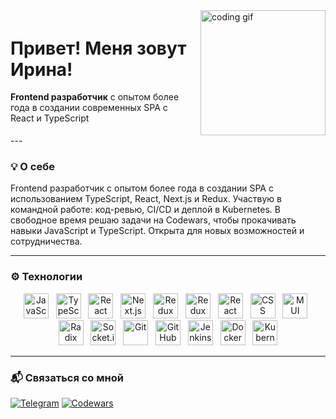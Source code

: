 <div style="display: flex; flex-direction: row; align-items: center; gap: 20px;">
  <div>
    <h1>Привет! Меня зовут Ирина!</h1>
    <p>
      <strong>Frontend разработчик</strong> с опытом более года в создании современных SPA с React и TypeScript
    </p>
  </div>
  <div>
    <img src="https://media.giphy.com/media/qgQUggAC3Pfv687qPC/giphy.gif" width="200" alt="coding gif" />
  </div>
</div>
---

### 💡 О себе

Frontend разработчик с опытом более года в создании SPA с использованием TypeScript, React, Next.js и Redux. Участвую в командной работе: код-ревью, CI/CD и деплой в Kubernetes. В свободное время решаю задачи на Codewars, чтобы прокачивать навыки JavaScript и TypeScript. Открыта для новых возможностей и сотрудничества.

---

### ⚙️ Технологии

<p align="center">
  <img src="https://cdn.jsdelivr.net/gh/devicons/devicon/icons/javascript/javascript-original.svg" width="40" alt="JavaScript" title="JavaScript (ES6+)"/> &nbsp;
  <img src="https://cdn.jsdelivr.net/gh/devicons/devicon/icons/typescript/typescript-original.svg" width="40" alt="TypeScript" title="TypeScript"/> &nbsp;
  <img src="https://cdn.jsdelivr.net/gh/devicons/devicon/icons/react/react-original.svg" width="40" alt="React" title="React"/> &nbsp;
  <img src="https://cdn.jsdelivr.net/gh/devicons/devicon/icons/nextjs/nextjs-original.svg" width="40" alt="Next.js" title="Next.js (SSR)"/> &nbsp;
  <img src="https://cdn.jsdelivr.net/gh/devicons/devicon/icons/redux/redux-original.svg" width="40" alt="Redux" title="Redux"/> &nbsp;
  <img src="https://cdn.jsdelivr.net/gh/devicons/devicon/icons/redux/redux-original.svg" width="40" alt="Redux Toolkit" title="Redux Toolkit"/> &nbsp;
  <img src="https://cdn.jsdelivr.net/gh/devicons/devicon/icons/react/react-original.svg" width="40" alt="React Hook Form" title="React Hook Form"/> &nbsp;
  <img src="https://cdn.jsdelivr.net/gh/devicons/devicon/icons/css3/css3-original.svg" width="40" alt="CSS" title="CSS"/> &nbsp;
  <img src="https://mui.com/static/logo.png" width="40" alt="MUI" title="MUI"/> &nbsp;
  <img src="https://avatars.githubusercontent.com/u/62375390?s=200&v=4" width="40" alt="Radix UI" title="Radix UI"/> &nbsp;
  <img src="https://cdn.worldvectorlogo.com/logos/socket-io.svg" width="40" alt="Socket.io" title="WebSockets (Socket.io)"/> &nbsp;
  <img src="https://cdn.jsdelivr.net/gh/devicons/devicon/icons/git/git-original.svg" width="40" alt="Git" title="Git"/> &nbsp;
  <img src="https://cdn.jsdelivr.net/gh/devicons/devicon/icons/github/github-original.svg" width="40" alt="GitHub" title="GitHub"/> &nbsp;
  <img src="https://www.jenkins.io/images/logos/jenkins/jenkins.svg" width="40" alt="Jenkins" title="Jenkins"/> &nbsp;
  <img src="https://cdn.jsdelivr.net/gh/devicons/devicon/icons/docker/docker-original.svg" width="40" alt="Docker" title="Docker"/> &nbsp;
  <img src="https://cdn.jsdelivr.net/gh/devicons/devicon/icons/kubernetes/kubernetes-plain.svg" width="40" alt="Kubernetes" title="Kubernetes"/>
</p>

---

### 📬 Связаться со мной

[![Telegram](https://img.shields.io/badge/-@is_eliseeva-2CA5E0?style=flat-square&logo=telegram&logoColor=white)](https://t.me/is_eliseeva)
[![Codewars](https://img.shields.io/badge/-Codewars-B1361E?style=flat-square&logo=codewars&logoColor=white)](https://www.codewars.com/users/eliseevais)
